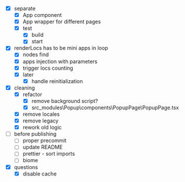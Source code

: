- [x] separate
  - [x] App component
  - [x] App wrapper for different pages
  - [x] test
    - [x] build
    - [x] start

- [x] renderLocs has to be mini apps in loop
  - [x] nodes find
  - [x] apps injection with parameters
  - [x] trigger locs counting
  - [x] later
    - [x] handle reinitialization

- [x] cleaning
  - [x] refactor
    - [x] remove background script?
    - [x] src\_modules\Popup\components\PopupPage\PopupPage.tsx
  - [x] remove locales
  - [x] remove legacy
  - [x] rework old logic

- [ ] before publishing
  - [ ] proper precommit
  - [ ] update README
  - [ ] prettier - sort imports
  - [ ] biome

- [x] questions
  - [x] disable cache